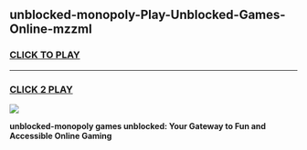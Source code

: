 
## unblocked-monopoly-Play-Unblocked-Games-Online-mzzml
<h3>
<a href="https://premium76.site?title=unblocked-monopoly&ref=25A">CLICK TO PLAY</a></h3>
<hr>

<h3>
<a href="https://premium76.site?title=unblocked-monopoly&ref=25A">CLICK 2 PLAY</a>
  
</h3>

<a href="https://premium76.site?title=unblocked-monopoly&ref=25A"><img src="https://clearcache.store/games.png"></a>


**unblocked-monopoly games unblocked: Your Gateway to Fun and Accessible Online Gaming**
